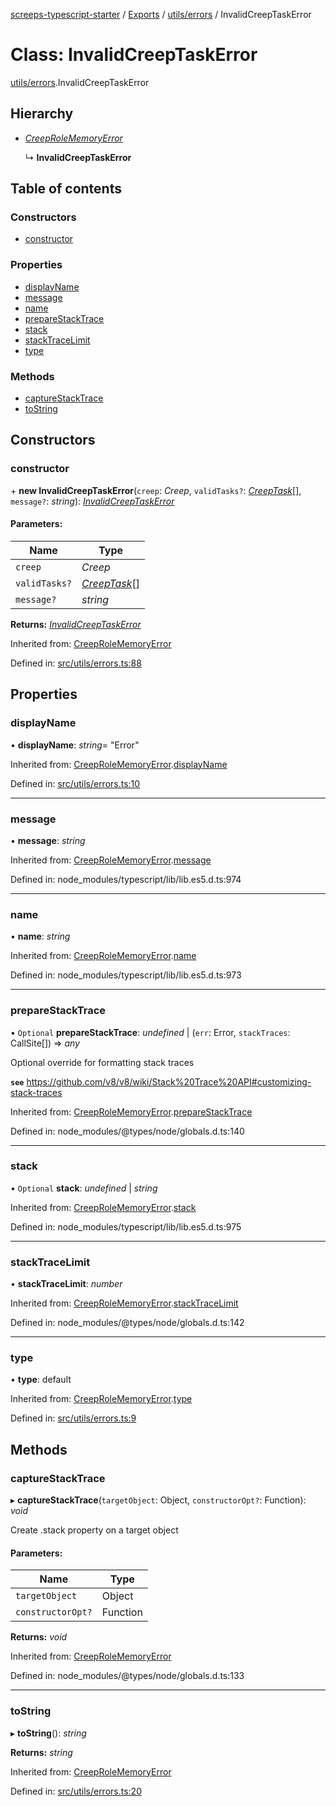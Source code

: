 [screeps-typescript-starter](../README.md) / [Exports](../modules.md) / [utils/errors](../modules/utils_errors.md) / InvalidCreepTaskError

# Class: InvalidCreepTaskError

[utils/errors](../modules/utils_errors.md).InvalidCreepTaskError

## Hierarchy

* [*CreepRoleMemoryError*](utils_errors.creeprolememoryerror.md)

  ↳ **InvalidCreepTaskError**

## Table of contents

### Constructors

- [constructor](utils_errors.invalidcreeptaskerror.md#constructor)

### Properties

- [displayName](utils_errors.invalidcreeptaskerror.md#displayname)
- [message](utils_errors.invalidcreeptaskerror.md#message)
- [name](utils_errors.invalidcreeptaskerror.md#name)
- [prepareStackTrace](utils_errors.invalidcreeptaskerror.md#preparestacktrace)
- [stack](utils_errors.invalidcreeptaskerror.md#stack)
- [stackTraceLimit](utils_errors.invalidcreeptaskerror.md#stacktracelimit)
- [type](utils_errors.invalidcreeptaskerror.md#type)

### Methods

- [captureStackTrace](utils_errors.invalidcreeptaskerror.md#capturestacktrace)
- [toString](utils_errors.invalidcreeptaskerror.md#tostring)

## Constructors

### constructor

\+ **new InvalidCreepTaskError**(`creep`: *Creep*, `validTasks?`: [*CreepTask*](../enums/types.creeptask.md)[], `message?`: *string*): [*InvalidCreepTaskError*](utils_errors.invalidcreeptaskerror.md)

#### Parameters:

Name | Type |
------ | ------ |
`creep` | *Creep* |
`validTasks?` | [*CreepTask*](../enums/types.creeptask.md)[] |
`message?` | *string* |

**Returns:** [*InvalidCreepTaskError*](utils_errors.invalidcreeptaskerror.md)

Inherited from: [CreepRoleMemoryError](utils_errors.creeprolememoryerror.md)

Defined in: [src/utils/errors.ts:88](https://github.com/Baelyk/screeps/blob/94a340d/src/utils/errors.ts#L88)

## Properties

### displayName

• **displayName**: *string*= "Error"

Inherited from: [CreepRoleMemoryError](utils_errors.creeprolememoryerror.md).[displayName](utils_errors.creeprolememoryerror.md#displayname)

Defined in: [src/utils/errors.ts:10](https://github.com/Baelyk/screeps/blob/94a340d/src/utils/errors.ts#L10)

___

### message

• **message**: *string*

Inherited from: [CreepRoleMemoryError](utils_errors.creeprolememoryerror.md).[message](utils_errors.creeprolememoryerror.md#message)

Defined in: node_modules/typescript/lib/lib.es5.d.ts:974

___

### name

• **name**: *string*

Inherited from: [CreepRoleMemoryError](utils_errors.creeprolememoryerror.md).[name](utils_errors.creeprolememoryerror.md#name)

Defined in: node_modules/typescript/lib/lib.es5.d.ts:973

___

### prepareStackTrace

• `Optional` **prepareStackTrace**: *undefined* \| (`err`: Error, `stackTraces`: CallSite[]) => *any*

Optional override for formatting stack traces

**`see`** https://github.com/v8/v8/wiki/Stack%20Trace%20API#customizing-stack-traces

Inherited from: [CreepRoleMemoryError](utils_errors.creeprolememoryerror.md).[prepareStackTrace](utils_errors.creeprolememoryerror.md#preparestacktrace)

Defined in: node_modules/@types/node/globals.d.ts:140

___

### stack

• `Optional` **stack**: *undefined* \| *string*

Inherited from: [CreepRoleMemoryError](utils_errors.creeprolememoryerror.md).[stack](utils_errors.creeprolememoryerror.md#stack)

Defined in: node_modules/typescript/lib/lib.es5.d.ts:975

___

### stackTraceLimit

• **stackTraceLimit**: *number*

Inherited from: [CreepRoleMemoryError](utils_errors.creeprolememoryerror.md).[stackTraceLimit](utils_errors.creeprolememoryerror.md#stacktracelimit)

Defined in: node_modules/@types/node/globals.d.ts:142

___

### type

• **type**: default

Inherited from: [CreepRoleMemoryError](utils_errors.creeprolememoryerror.md).[type](utils_errors.creeprolememoryerror.md#type)

Defined in: [src/utils/errors.ts:9](https://github.com/Baelyk/screeps/blob/94a340d/src/utils/errors.ts#L9)

## Methods

### captureStackTrace

▸ **captureStackTrace**(`targetObject`: Object, `constructorOpt?`: Function): *void*

Create .stack property on a target object

#### Parameters:

Name | Type |
------ | ------ |
`targetObject` | Object |
`constructorOpt?` | Function |

**Returns:** *void*

Inherited from: [CreepRoleMemoryError](utils_errors.creeprolememoryerror.md)

Defined in: node_modules/@types/node/globals.d.ts:133

___

### toString

▸ **toString**(): *string*

**Returns:** *string*

Inherited from: [CreepRoleMemoryError](utils_errors.creeprolememoryerror.md)

Defined in: [src/utils/errors.ts:20](https://github.com/Baelyk/screeps/blob/94a340d/src/utils/errors.ts#L20)
